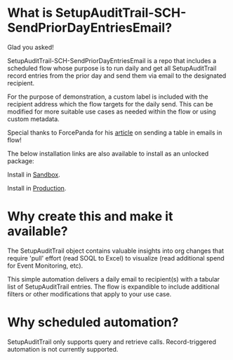 # What is SetupAuditTrail-SCH-SendPriorDayEntriesEmail?

Glad you asked! 

SetupAuditTrail-SCH-SendPriorDayEntriesEmail is a repo that includes a scheduled flow whose purpose is to 
run daily and get all SetupAuditTrail record entries from the prior day and send them via email to the designated recipient.

For the purpose of demonstration, a custom label is included with the recipient address which the flow targets for the daily send. This can be modified for more suitable use cases as needed within the flow or using custom metadata. 

Special thanks to ForcePanda for his [article](forcepanda.wordpress.com/2021/03/23/how-to-send-table-in-emails-via-flow) on sending a table in emails in flow!

The below installation links are also available to install as an unlocked package:

Install in [Sandbox](test.salesforce.com/packaging/installPackage.apexp?p0=04tU1000000LFNRIA4).

Install in [Production](login.salesforce.com/packaging/installPackage.apexp?p0=04tU1000000LFNRIA4).

# Why create this and make it available?

The SetupAuditTrail object contains valuable insights into org changes that require 'pull' effort (read SOQL to Excel) to visualize (read additional spend for Event Monitoring, etc). 

This simple automation delivers a daily email to recipient(s) with a tabular list of SetupAuditTrail entries. The flow is expandible to include additional filters or other modifications that apply to your use case.

# Why scheduled automation?

SetupAuditTrail only supports query and retrieve calls. Record-triggered automation is not currently supported.
